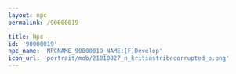 ```yaml
---
layout: npc
permalink: /90000019

title: Npc
id: '90000019'
npc_name: 'NPCNAME_90000019_NAME:[F]Develop'
icon_url: 'portrait/mob/21010027_n_kritiastribecorrupted_p.png'
---
```

